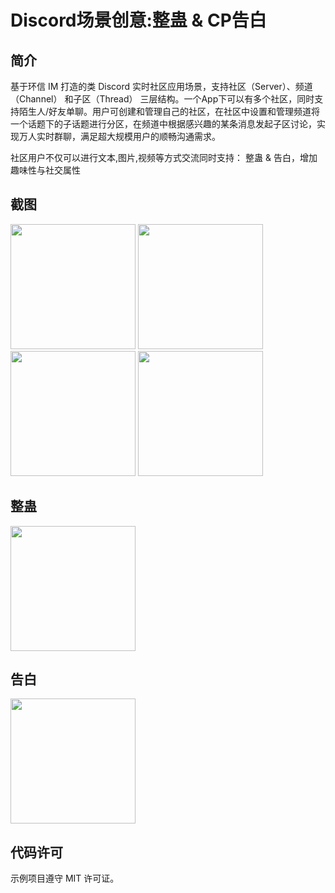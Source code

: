 # Discord场景创意:整蛊 & CP告白

## 简介
基于环信 IM 打造的类 Discord 实时社区应用场景，支持社区（Server）、频道（Channel） 和子区（Thread） 三层结构。一个App下可以有多个社区，同时支持陌生人/好友单聊。用户可创建和管理自己的社区，在社区中设置和管理频道将一个话题下的子话题进行分区，在频道中根据感兴趣的某条消息发起子区讨论，实现万人实时群聊，满足超大规模用户的顺畅沟通需求。

社区用户不仅可以进行文本,图片,视频等方式交流同时支持： 整蛊 & 告白，增加趣味性与社交属性

## 截图
<span><img src="https://user-images.githubusercontent.com/15797691/209469630-1666883f-ac83-4b6a-a18c-5c5913ef7746.jpeg" width="200px"></span>
<span><img src="https://user-images.githubusercontent.com/15797691/209469547-fd001ee5-9b5f-48a2-9236-a9569c604308.png" width="200px"></span>
<span><img src="https://user-images.githubusercontent.com/15797691/209469551-708d681e-11f7-475c-b830-5f253452e432.png" width="200px"></span>
<span><img src="https://user-images.githubusercontent.com/15797691/209469563-3d1216b6-61fa-4a57-9b29-0e776e0d10e0.jpeg" width="200px"></span>

## 整蛊

<span><img src="https://user-images.githubusercontent.com/15797691/209541403-1827897e-d0fe-4698-b2af-14f3609fa80c.gif" width="200px"></span>

## 告白
<span><img src="https://github.com/Jacky-LinPeng/EasemobCircle-2022-Innovation-Challenge/blob/master/Innovation-Challenge/LP-创意社群场景/305_1672053573.gif?raw=true" width="200px"></span>

## 代码许可
示例项目遵守 MIT 许可证。

